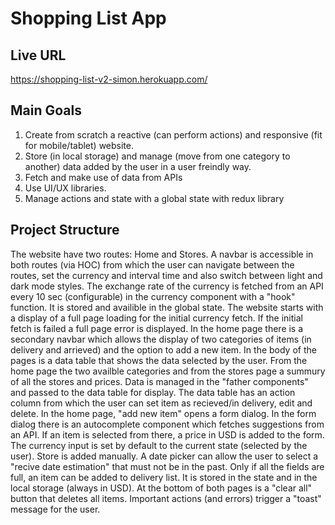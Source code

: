 # Shopping List App

## Live URL

https://shopping-list-v2-simon.herokuapp.com/

## Main Goals

1. Create from scratch a reactive (can perform actions) and responsive (fit for mobile/tablet) website.
2. Store (in local storage) and manage (move from one category to another) data added by the user in a user freindly way.
3. Fetch and make use of data from APIs
4. Use UI/UX libraries.
5. Manage actions and state with a global state with redux library

## Project Structure

The website have two routes: Home and Stores.
A navbar is accessible in both routes (via HOC) from which the user can navigate between the routes, set the currency and interval time and also switch between light and dark mode styles.
The exchange rate of the currency is fetched from an API every 10 sec (configurable) in the currency component with a "hook" function. It is stored and availible in the global state.
The website starts with a display of a full page loading for the initial currency fetch. If the initial fetch is failed a full page error is displayed.
In the home page there is a secondary navbar which allows the display of two categories of items (in delivery and arrieved) and the option to add a new item.
In the body of the pages is a data table that shows the data selected by the user. From the home page the two availble categories and from the stores page a summury of all the stores and prices.
Data is managed in the "father components" and passed to the data table for display.
The data table has an action column from which the user can set item as recieved/in delivery, edit and delete.
In the home page, "add new item" opens a form dialog.
In the form dialog there is an autocomplete component which fetches suggestions from an API. If an item is selected from there, a price in USD is added to the form.
The currency input is set by default to the current state (selected by the user).
Store is added manually.
A date picker can allow the user to select a "recive date estimation" that must not be in the past.
Only if all the fields are full, an item can be added to delivery list. It is stored in the state and in the local storage (always in USD).
At the bottom of both pages is a "clear all" button that deletes all items.
Important actions (and errors) trigger a "toast" message for the user.
